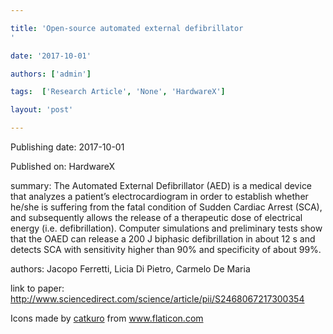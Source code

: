 ---
title: 'Open-source automated external defibrillator
'
date: '2017-10-01'
authors: ['admin']
tags:  ['Research Article', 'None', 'HardwareX']
layout: 'post'
---
Publishing date: 2017-10-01

Published on: HardwareX

summary: The Automated External Defibrillator (AED) is a medical device that analyzes a patient’s electrocardiogram in order to establish whether he/she is suffering from the fatal condition of Sudden Cardiac Arrest (SCA), and subsequently allows the release of a therapeutic dose of electrical energy (i.e. defibrillation). Computer simulations and preliminary tests show that the OAED can release a 200 J biphasic defibrillation in about 12 s and detects SCA with sensitivity higher than 90% and specificity of about 99%.

authors: Jacopo Ferretti, Licia Di Pietro, Carmelo De Maria

link to paper: http://www.sciencedirect.com/science/article/pii/S2468067217300354

Icons made by <a href="https://www.flaticon.com/free-icon/bookshelves_3576884" title="catkuro">catkuro</a> from <a href="https://www.flaticon.com/" title="Flaticon"> www.flaticon.com</a>